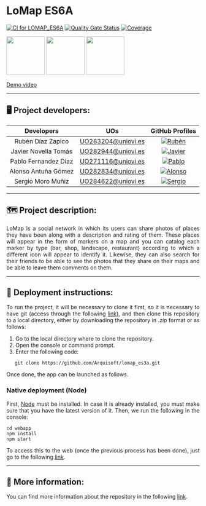 # LoMap ES6A

[![CI for LOMAP_ES6A](https://github.com/Arquisoft/lomap_es6a/actions/workflows/lomap_es6a.yml/badge.svg)](https://github.com/Arquisoft/lomap_es6a/actions/workflows/lomap_es6a.yml)
[![Quality Gate Status](https://sonarcloud.io/api/project_badges/measure?project=Arquisoft_lomap_es6a&metric=alert_status)](https://sonarcloud.io/summary/new_code?id=Arquisoft_lomap_es6a)
[![Coverage](https://sonarcloud.io/api/project_badges/measure?project=Arquisoft_lomap_es6a&metric=coverage)](https://sonarcloud.io/summary/new_code?id=Arquisoft_lomap_es6a)

<p float="left">
<img src="https://blog.wildix.com/wp-content/uploads/2020/06/react-logo.jpg" height="100">
<img src="https://miro.medium.com/max/1200/0*RbmfNyhuBb8G3LWh.png" height="100">
<img src="https://miro.medium.com/max/365/1*Jr3NFSKTfQWRUyjblBSKeg.png" height="100">
</p>
<p>
   <a href="https://github.com/Arquisoft/lomap_es6a/wiki/Video-Demo">
      Demo video
   </a>
</p>

---

## 🖥️ Project developers:

|       Developers        |        UOs         |                                                       GitHub Profiles                                                       |
|:----------------------------:|:------------------:|:------------------------------------------------------------------------------------------------------------------------------:|
|    Rubén Díaz Zapico     | UO283204@uniovi.es |  <a href="https://github.com/uo283204"><img alt="Rubén" src="https://img.shields.io/badge/UO283204-Rubén Díaz-success"></a>  |
|    Javier Novella Tomás     | UO282944@uniovi.es |   <a href="https://github.com/UO282944"><img alt="Javier" src="https://img.shields.io/badge/UO282944-Javier Novella-blue"></a>   |
|    Pablo Fernandez Díaz    | UO271116@uniovi.es |    <a href="https://github.com/PabloFernandezDiaz"><img alt="Pablo" src="https://img.shields.io/badge/UO271116-Pablo Fernandez-red"></a>     |
| Alonso Antuña Gómez | UO282834@uniovi.es | <a href="https://github.com/UO282834"><img alt="Alonso" src="https://img.shields.io/badge/UO282834-Alonso Antuña-purple"></a> |
| Sergio Moro Muñiz | UO284622@uniovi.es | <a href="https://github.com/UO284622"><img alt="Sergio" src="https://img.shields.io/badge/UO284622-Sergio Moro-green"></a> |

---

## 🗺️ Project description:

<p align="justify">
LoMap is a social network in which its users can share photos of places they have been along with a description and rating of them. These places will appear in the form of markers on a map and you can catalog each marker by type (bar, shop, landscape, restaurant) according to which a different icon will appear to identify it. Likewise, they can also search for their friends to be able to see the photos that they share on their maps and be able to leave them comments on them.
</p>

---

## 📑 Deployment instructions:
<p align="justify">
   To run the project, it will be necessary to clone it first, so it is necessary to have git (access through the following <a href="https://git-scm.com/downloads">link</a>), and then clone this repository to a local directory, either by downloading the repository in <em>.zip</em> format or as follows:
</p>
<ol>
   <li>Go to the local directory where to clone the repository.</li>
   <li>Open the console or command prompt.</li>
   <li>Enter the following code:</li>
</ol>

```shell
   git clone https://github.com/Arquisoft/lomap_es3a.git
```
<p align="justify">
   Once done, the app can be launched as follows.
</p>

### Native deployment (Node)
<p align="justify">
   First, <a href="https://nodejs.org/en">Node</a> must be installed. In case it is already installed, you must make sure that you have the latest version of it. Then, we run the following in the console:
</p>

```shell
cd webapp
npm install
npm start
```
<p align="justify">
To access this to the web (once the previous process has been done), just go to the following
<a href="http://localhost:3000">link</a>.
</p>

---

## 📑 More information:
You can find more information about the repository in the following <a href="https://arquisoft.github.io/lomap_es6a/">link</a>.
